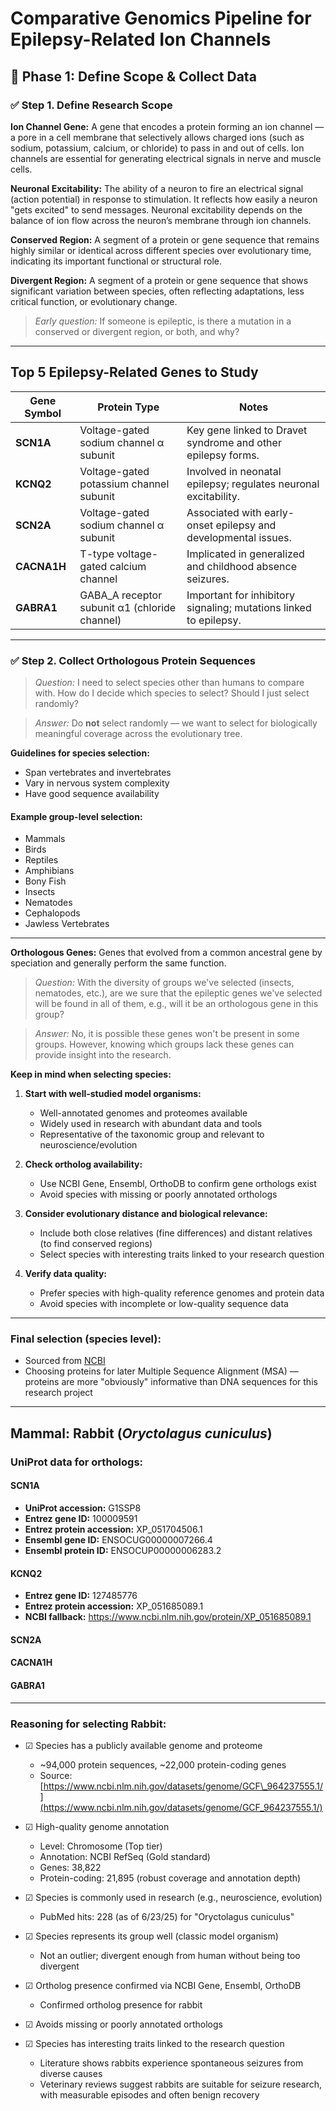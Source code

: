 # Comparative Genomics Pipeline for Epilepsy-Related Ion Channels

## 🧠 Phase 1: Define Scope & Collect Data

### ✅ Step 1. Define Research Scope

**Ion Channel Gene:**
A gene that encodes a protein forming an ion channel — a pore in a cell membrane that selectively allows charged ions (such as sodium, potassium, calcium, or chloride) to pass in and out of cells. Ion channels are essential for generating electrical signals in nerve and muscle cells.

**Neuronal Excitability:**
The ability of a neuron to fire an electrical signal (action potential) in response to stimulation. It reflects how easily a neuron "gets excited" to send messages. Neuronal excitability depends on the balance of ion flow across the neuron’s membrane through ion channels.

**Conserved Region:**
A segment of a protein or gene sequence that remains highly similar or identical across different species over evolutionary time, indicating its important functional or structural role.

**Divergent Region:**
A segment of a protein or gene sequence that shows significant variation between species, often reflecting adaptations, less critical function, or evolutionary change.

> *Early question:*
> If someone is epileptic, is there a mutation in a conserved or divergent region, or both, and why?

---

## Top 5 Epilepsy-Related Genes to Study

| Gene Symbol | Protein Type                                   | Notes                                                             |
| ----------- | ---------------------------------------------- | ----------------------------------------------------------------- |
| **SCN1A**   | Voltage-gated sodium channel α subunit         | Key gene linked to Dravet syndrome and other epilepsy forms.      |
| **KCNQ2**   | Voltage-gated potassium channel subunit        | Involved in neonatal epilepsy; regulates neuronal excitability.   |
| **SCN2A**   | Voltage-gated sodium channel α subunit         | Associated with early-onset epilepsy and developmental issues.    |
| **CACNA1H** | T-type voltage-gated calcium channel           | Implicated in generalized and childhood absence seizures.         |
| **GABRA1**  | GABA\_A receptor subunit α1 (chloride channel) | Important for inhibitory signaling; mutations linked to epilepsy. |

---

### ✅ Step 2. Collect Orthologous Protein Sequences

> *Question:*
> I need to select species other than humans to compare with. How do I decide which species to select? Should I just select randomly?

> *Answer:*
> Do **not** select randomly — we want to select for biologically meaningful coverage across the evolutionary tree.

**Guidelines for species selection:**

* Span vertebrates and invertebrates
* Vary in nervous system complexity
* Have good sequence availability

#### Example group-level selection:

* Mammals
* Birds
* Reptiles
* Amphibians
* Bony Fish
* Insects
* Nematodes
* Cephalopods
* Jawless Vertebrates

---

**Orthologous Genes:**
Genes that evolved from a common ancestral gene by speciation and generally perform the same function.

> *Question:*
> With the diversity of groups we've selected (insects, nematodes, etc.), are we sure that the epileptic genes we've selected will be found in all of them, e.g., will it be an orthologous gene in this group?

> *Answer:*
> No, it is possible these genes won't be present in some groups. However, knowing which groups lack these genes can provide insight into the research.

**Keep in mind when selecting species:**

1. **Start with well-studied model organisms:**

   * Well-annotated genomes and proteomes available
   * Widely used in research with abundant data and tools
   * Representative of the taxonomic group and relevant to neuroscience/evolution

2. **Check ortholog availability:**

   * Use NCBI Gene, Ensembl, OrthoDB to confirm gene orthologs exist
   * Avoid species with missing or poorly annotated orthologs

3. **Consider evolutionary distance and biological relevance:**

   * Include both close relatives (fine differences) and distant relatives (to find conserved regions)
   * Select species with interesting traits linked to your research question

4. **Verify data quality:**

   * Prefer species with high-quality reference genomes and protein data
   * Avoid species with incomplete or low-quality sequence data

---

### Final selection (species level):

* Sourced from [NCBI](https://www.ncbi.nlm.nih.gov/)
* Choosing proteins for later Multiple Sequence Alignment (MSA) — proteins are more "obviously" informative than DNA sequences for this research project

---

## Mammal: Rabbit (*Oryctolagus cuniculus*)

### UniProt data for orthologs:

#### SCN1A

* **UniProt accession:** G1SSP8
* **Entrez gene ID:** 100009591
* **Entrez protein accession:** XP\_051704506.1
* **Ensembl gene ID:** ENSOCUG00000007266.4
* **Ensembl protein ID:** ENSOCUP00000006283.2

#### KCNQ2
* **Entrez gene ID:** 127485776
* **Entrez protein accession:** XP\_051685089.1
* **NCBI fallback:** https://www.ncbi.nlm.nih.gov/protein/XP_051685089.1 

#### SCN2A

#### CACNA1H

#### GABRA1

---

### Reasoning for selecting Rabbit:

* ☑ Species has a publicly available genome and proteome

  * \~94,000 protein sequences, \~22,000 protein-coding genes
  * Source: [https://www.ncbi.nlm.nih.gov/datasets/genome/GCF\_964237555.1/](https://www.ncbi.nlm.nih.gov/datasets/genome/GCF_964237555.1/)
* ☑ High-quality genome annotation

  * Level: Chromosome (Top tier)
  * Annotation: NCBI RefSeq (Gold standard)
  * Genes: 38,822
  * Protein-coding: 21,895 (robust coverage and annotation depth)
* ☑ Species is commonly used in research (e.g., neuroscience, evolution)

  * PubMed hits: 228 (as of 6/23/25) for "Oryctolagus cuniculus"
* ☑ Species represents its group well (classic model organism)

  * Not an outlier; divergent enough from human without being too divergent
* ☑ Ortholog presence confirmed via NCBI Gene, Ensembl, OrthoDB

  * Confirmed ortholog presence for rabbit
* ☑ Avoids missing or poorly annotated orthologs
* ☑ Species has interesting traits linked to the research question

  * Literature shows rabbits experience spontaneous seizures from diverse causes
  * Veterinary reviews suggest rabbits are suitable for seizure research, with measurable episodes and often benign recovery

